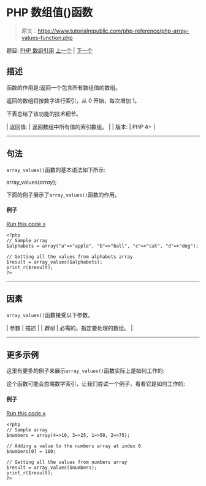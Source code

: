 # PHP 数组值()函数

> 原文：<https://www.tutorialrepublic.com/php-reference/php-array-values-function.php>

题目: [PHP 数组引用](php-array-functions.php) [上一个](php-array-unshift-function.php) | [下一个](php-array-walk-function.php)

## 描述

函数的作用是:返回一个包含所有数组值的数组。

返回的数组将按数字进行索引，从 0 开始，每次增加 1。

下表总结了该功能的技术细节。

| 返回值: | 返回数组中所有值的索引数组。 |
| 版本: | PHP 4+ |

* * *

## 句法

`array_values()`函数的基本语法如下所示:

array_values(*array*);

下面的例子展示了`array_values()`函数的作用。

#### 例子

[Run this code »](../codelab.php?topic=php&file=get-all-the-values-from-an-associative-array "Run this code to view the output")

```
<?php
// Sample array
$alphabets = array("a"=>"apple", "b"=>"ball", "c"=>"cat", "d"=>"dog");

// Getting all the values from alphabets array
$result = array_values($alphabets);
print_r($result);
?>
```

* * *

## 因素

`array_values()`函数接受以下参数。

| 参数 | 描述 |
| *数组* | 必需的。指定要处理的数组。 |

* * *

## 更多示例

这里有更多的例子来展示`array_values()`函数实际上是如何工作的:

这个函数可能会忽略数字索引，让我们尝试一个例子，看看它是如何工作的:

#### 例子

[Run this code »](../codelab.php?topic=php&file=get-all-the-values-from-numerically-indexed-array "Run this code to view the output")

```
<?php
// Sample array
$numbers = array(4=>10, 3=>25, 1=>50, 2=>75);

// Adding a value to the numbers array at index 0
$numbers[0] = 100;

// Getting all the values from numbers array
$result = array_values($numbers);
print_r($result);
?>
```